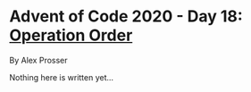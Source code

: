 # Advent of Code 2020 - Day 18: [Operation Order](https://adventofcode.com/2020/day/18)
By Alex Prosser

Nothing here is written yet...